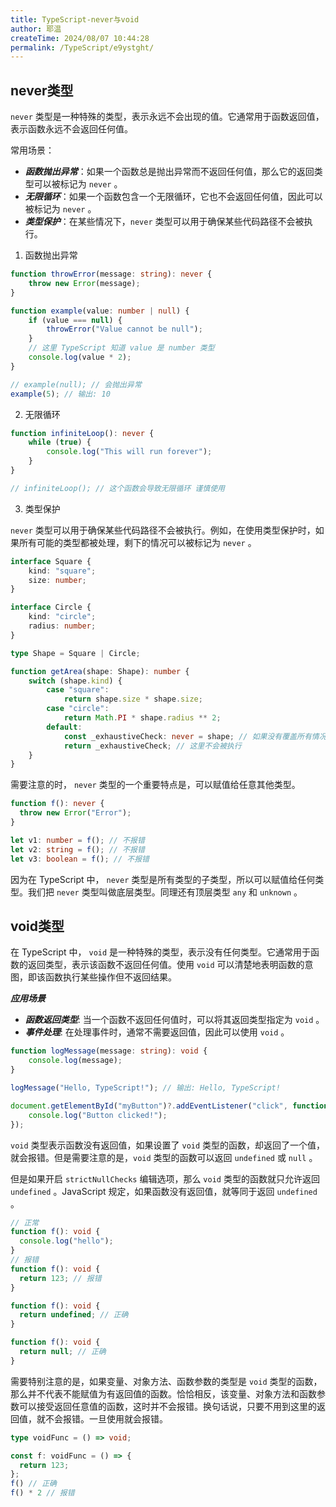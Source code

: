 ```yaml
---
title: TypeScript-never与void
author: 耶温
createTime: 2024/08/07 10:44:28
permalink: /TypeScript/e9ystght/
---
```

## never类型

`never` 类型是一种特殊的类型，表示永远不会出现的值。它通常用于函数返回值，表示函数永远不会返回任何值。

常用场景：

-   ***函数抛出异常***：如果一个函数总是抛出异常而不返回任何值，那么它的返回类型可以被标记为 `never` 。
-   ***无限循环***：如果一个函数包含一个无限循环，它也不会返回任何值，因此可以被标记为 `never` 。
-   ***类型保护***：在某些情况下，`never` 类型可以用于确保某些代码路径不会被执行。

1. 函数抛出异常
```typescript
function throwError(message: string): never {
    throw new Error(message);
}

function example(value: number | null) {
    if (value === null) {
        throwError("Value cannot be null");
    }
    // 这里 TypeScript 知道 value 是 number 类型
    console.log(value * 2);
}

// example(null); // 会抛出异常
example(5); // 输出: 10
```
2. 无限循环

```typescript
function infiniteLoop(): never {
    while (true) {
        console.log("This will run forever");
    }
}

// infiniteLoop(); // 这个函数会导致无限循环 谨慎使用
```
3. 类型保护

`never` 类型可以用于确保某些代码路径不会被执行。例如，在使用类型保护时，如果所有可能的类型都被处理，剩下的情况可以被标记为 `never` 。

```typescript
interface Square {
    kind: "square";
    size: number;
}

interface Circle {
    kind: "circle";
    radius: number;
}

type Shape = Square | Circle;

function getArea(shape: Shape): number {
    switch (shape.kind) {
        case "square":
            return shape.size * shape.size;
        case "circle":
            return Math.PI * shape.radius ** 2;
        default:
            const _exhaustiveCheck: never = shape; // 如果没有覆盖所有情况，这里就是 never 类型
            return _exhaustiveCheck; // 这里不会被执行
    }
}
```

需要注意的时， `never` 类型的一个重要特点是，可以赋值给任意其他类型。

```typescript
function f(): never {
  throw new Error("Error");
}

let v1: number = f(); // 不报错
let v2: string = f(); // 不报错
let v3: boolean = f(); // 不报错
```

因为在 TypeScript 中， `never` 类型是所有类型的子类型，所以可以赋值给任何类型。我们把 `never` 类型叫做底层类型。同理还有顶层类型 `any` 和 `unknown` 。

## void类型

在 TypeScript 中， `void` 是一种特殊的类型，表示没有任何类型。它通常用于函数的返回类型，表示该函数不返回任何值。使用 `void` 可以清楚地表明函数的意图，即该函数执行某些操作但不返回结果。


***应用场景***
-   ***函数返回类型***: 当一个函数不返回任何值时，可以将其返回类型指定为 `void` 。
-   ***事件处理***: 在处理事件时，通常不需要返回值，因此可以使用 `void` 。

```typescript
function logMessage(message: string): void {
    console.log(message);
}

logMessage("Hello, TypeScript!"); // 输出: Hello, TypeScript!
```
```typescript
document.getElementById("myButton")?.addEventListener("click", function(): void {
    console.log("Button clicked!");
});
```

`void` 类型表示函数没有返回值，如果设置了 `void` 类型的函数，却返回了一个值，就会报错。但是需要注意的是，`void` 类型的函数可以返回 `undefined` 或 `null` 。

但是如果开启 `strictNullChecks` 编辑选项，那么 `void` 类型的函数就只允许返回 `undefined` 。JavaScript 规定，如果函数没有返回值，就等同于返回 `undefined` 。

```typescript
// 正常
function f(): void {
  console.log("hello");
}
// 报错
function f(): void {
  return 123; // 报错
}

function f(): void {
  return undefined; // 正确
}

function f(): void {
  return null; // 正确   
}
```
需要特别注意的是，如果变量、对象方法、函数参数的类型是 `void` 类型的函数，那么并不代表不能赋值为有返回值的函数。恰恰相反，该变量、对象方法和函数参数可以接受返回任意值的函数，这时并不会报错。换句话说，只要不用到这里的返回值，就不会报错。一旦使用就会报错。

```typescript
type voidFunc = () => void;

const f: voidFunc = () => {
  return 123;
};
f() // 正确
f() * 2 // 报错
```
